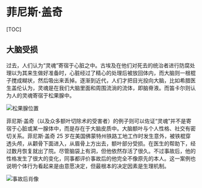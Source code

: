 # 菲尼斯·盖奇

[TOC]

## 大脑受损

过去，人们认为“灵魂”寄宿于心脏之中。古埃及在他们对死去的统治者进行防腐处理以为其来生做好准备时，心脏经过了精心的处理后被放回体内，而大脑则一根棍子搅成糊状，然后吸出来丢掉。逐渐到近代，人们才把目光投向大脑，比如希腊医生盖伦认为，灵魂是在我们大脑里面和周围流淌的流体，即脑脊液。而笛卡尔则认为人的灵魂寄宿于松果腺中。

![松果腺位置](https://mgear-image.oss-cn-shanghai.aliyuncs.com/image/other/20211206014838.png?w=30)

菲尼斯·盖奇（以及众多额叶切除术的受害者）的例子则可以佐证“灵魂”并不是寄宿于心脏或某一腺体中，而是存在于大脑皮质中。大脑额叶与个人性格、社交有密切关系。菲尼斯·盖奇 25 岁在美国佛蒙特州铁路工地工作时发生意外，被铁棍穿透头颅，从颧骨下面进入，从眉骨上方出去，额叶部分受损。在医生的帮助下，经过数月恢复就出了院。尽管脑袋上有洞，但他依然存活了很久。不过事故后，他的性格发生了很大的变化，同事都评价事故后的他完全不像原先的本人。这一案例也说明个体行为看起来是由意愿决定，但最根本的决定因素是生理机制。


![事故后肖像](https://mgear-image.oss-cn-shanghai.aliyuncs.com/image/other/20211206013533.png)
